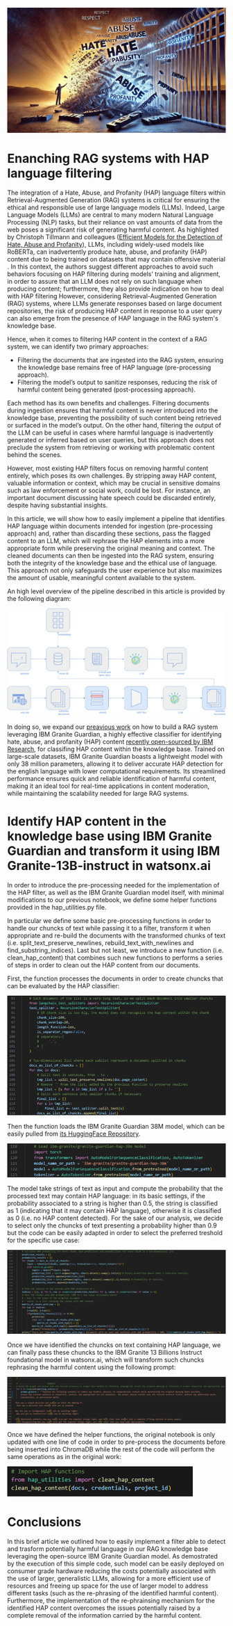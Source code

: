 ![An allegorical filter for HAP content](./images/cover.png)

# Enanching RAG systems with HAP language filtering

The integration of a Hate, Abuse, and Profanity (HAP) language filters within Retrieval-Augmented Generation (RAG) systems is critical for ensuring the ethical and responsible use of large language models (LLMs).
Indeed, Large Language Models (LLMs) are central to many modern Natural Language Processing (NLP) tasks, but their reliance on vast amounts of data from the web poses a significant risk of generating harmful content. As highlighted by Christoph Tillmann and colleagues ([Efficient Models for the Detection of Hate, Abuse and Profanity](https://arxiv.org/abs/2402.05624)), LLMs, including widely-used models like RoBERTa, can inadvertently produce hate, abuse, and profanity (HAP) content due to being trained on datasets that may contain offensive material​. In this context, the authors suggest different approaches to avoid such behaviors focusing on HAP filtering during models' training and alignment, in order to assure that an LLM does not rely on such language when producing content; furthermore, they also provide indication on how to deal with HAP filtering 
However, considering Retrieval-Augmented Generation (RAG) systems, where LLMs generate responses based on large document repositories, the risk of producing HAP content in response to a user query can also emerge from the presence of HAP language in the RAG system's knowledge base.

Hence, when it comes to filtering HAP content in the context of a RAG system, we can identify two primary approaches:

- Filtering the documents that are ingested into the RAG system, ensuring the knowledge base remains free of HAP language (pre-processing approach).
- Filtering the model’s output to sanitize responses, reducing the risk of harmful content being generated (post-processing approach).

Each method has its own benefits and challenges. Filtering documents during ingestion ensures that harmful content is never introduced into the knowledge base, preventing the possibility of such content being retrieved or surfaced in the model’s output. On the other hand, filtering the output of the LLM can be useful in cases where harmful language is inadvertently generated or inferred based on user queries, but this approach does not preclude the system from retrieving or working with problematic content behind the scenes.

However, most existing HAP filters focus on removing harmful content entirely, which poses its own challenges. By stripping away HAP content, valuable information or context, which may be crucial in sensitive domains such as law enforcement or social work, could be lost. For instance, an important document discussing hate speech could be discarded entirely, despite having substantial insights.

In this article, we will show how to easily implement a pipeline that identifies HAP language within documents intended for ingestion (pre-processing approach) and, rather than discarding these sections, pass the flagged content to an LLM, which will rephrase the HAP elements into a more appropriate form while preserving the original meaning and context. The cleaned documents can then be ingested into the RAG system, ensuring both the integrity of the knowledge base and the ethical use of language. This approach not only safeguards the user experience but also maximizes the amount of usable, meaningful content available to the system.

An high level overview of the pipeline described in this article is provided by the following diagram:

![Pipeline diagram](./images/diagram.png)

In doing so, we expand our [preavious work](https://github.com/matteorinalduzzi/RAG-with-watsonx) on how to build a RAG system leveraging IBM Granite Guardian, a highly effective classifier for identifying hate, abuse, and profanity (HAP) content [recently open-sourced by IBM Research](https://research.ibm.com/blog/efficient-llm-hap-detector), for classifing HAP content within the knowledge base. Trained on large-scale datasets, IBM Granite Guardian boasts a lightweight model with only 38 million parameters, allowing it to deliver accurate HAP detection for the english language with lower computational requirements. Its streamlined performance ensures quick and reliable identification of harmful content, making it an ideal tool for real-time applications in content moderation, while maintaining the scalability needed for large RAG systems. 

# Identify HAP content in the knowledge base using IBM Granite Guardian and transform it using IBM Granite-13B-instruct in watsonx.ai

In order to introduce the pre-processing needed for the implementation of the HAP filter, as well as the IBM Granite Guardian model itself, with minimal modifications to our previous notebook, we define some helper functions provided in the hap_utilities.py file.

In particular we define some basic pre-processing functions in order to handle our chuncks of text while passing it to a filter, transform it when appropriate and re-build the documents with the transformed chunks of text (i.e. split_text_preserve_newlines, rebuild_text_with_newlines and find_substring_indices). Last but not least, we introduce a new function (i.e. clean_hap_content) that combines such new functions to performs a series of steps in order to clean out the HAP content from our documents.

First, the function processes the documents in order to create chuncks that can be evaluated by the HAP classifier:

![Fig.1 - Split documents in chunks](./images/fig1.png)

Then the function loads the IBM Granite Guardian 38M model, which can be easily pulled from [its HuggingFace Repository](https://huggingface.co/ibm-granite/granite-guardian-hap-38m).

![Fig.2 - Load IBM Granite Guardian](./images/fig2.png)

The model take strings of text as input and compute the probability that the processed text may contain HAP language: in its basic settings, if the probability associated to a string is higher than 0.5, the string is classified as 1 (indicating that it may contain HAP language), otherwise it is classified as 0 (i.e. no HAP content detected). For the sake of our analysis, we decide to select only the chuncks of text presenting a probability higher than 0.9 but the code can be easily adapted in order to select the preferred treshold for the specific use case:

![Fig.3 - Classify HAP content with IBM Granite Guardian](./images/fig3.png)

Once we have identified the chuncks on text containing HAP language, we can finally pass these chuncks to the IBM Granite 13 Billions Instruct foundational model in watsonx.ai, which will transform such chuncks rephrasing the harmful content using the following prompt:

![Fig.4 - Transform the harmful content while maintaining information](./images/fig4.png)

Once we have defined the helper functions, the original notebook is only updated with one line of code in order to pre-process the documents before being inserted into ChromaDB while the rest of the code will perform the same operations as in the original work:

![Fig.5 - HAP filtering function call](./images/fig5.png)

# Conclusions

In this brief article we outlined how to easily implement a filter able to detect and trasform potentially harmful language in our RAG knowledge base leveraging the open-source IBM Granite Guardian model. As demostrated by the execution of this simple code, such model can be easily deployed on consumer grade hardware reducing the costs potentially associated with the use of larger, generalistic LLMs, allowing for a more efficient use of resources and freeing up space for the use of larger model to address different tasks (such as the re-phrasing of the identified harmful content). Furthermore, the implementation of the re-phrainsing mechanism for the identified HAP content overcomes the issues potentially raised by a complete removal of the information carried by the harmful content.
